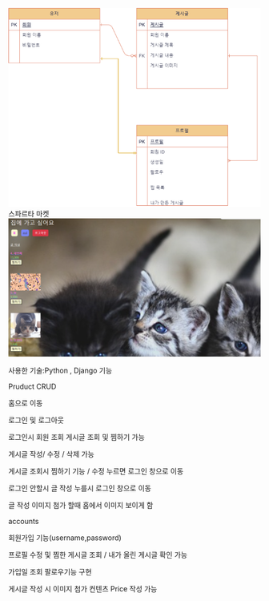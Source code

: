 ![alt text](1234.drawio.png)
스파르타 마켓
![alt text](2.PNG)

사용한 기술:Python , Django
기능

Pruduct CRUD

홈으로 이동 

로그인 및 로그아웃 

로그인시 회원 조회 게시글 조회 및 찜하기 가능


게시글 작성/ 수정 / 삭제 가능

게시글 조회시 찜하기 기능 / 수정 누르면 로그인 창으로 이동

로그인 안할시 글 작성 누를시 로그인 창으로 이동

글 작성 이미지 첨가 할때 홈에서 이미지 보이게 함

accounts 

회원가입 기능(username,password)

프로필 수정 및 찜한 게시글 조회 / 내가 올린 게시글 확인 가능

가입일 조회 팔로우기능 구현

게시글 작성 시 이미지 첨가 컨텐츠 Price 작성 가능